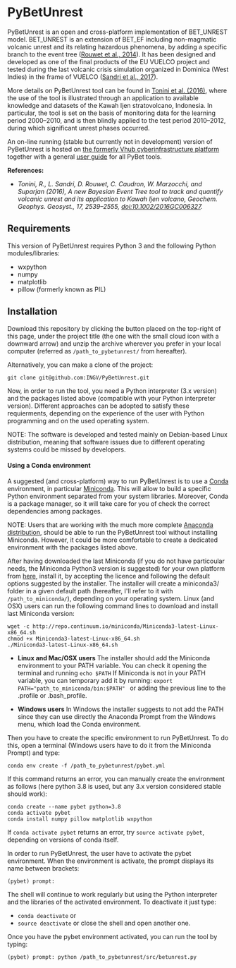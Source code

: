 # PyBetUnrest

PyBetUnrest is an open and cross-platform implementation of BET_UNREST model. BET_UNREST is an extension of BET_EF including non-magmatic volcanic unrest and its relating hazardous phenomena, by adding a specific branch to the event tree ([Rouwet et al., 2014](https://appliedvolc.biomedcentral.com/articles/10.1186/s13617-014-0017-3)). It has been designed and developed as one of the final products of the EU VUELCO project and tested during the last volcanic crisis simulation organized in Dominica (West Indies) in the frame of VUELCO ([Sandri et al., 2017](https://link.springer.com/chapter/10.1007/11157_2017_9)).

More details on PyBetUnrest tool can be found in [Tonini et al. (2016)](https://agupubs.onlinelibrary.wiley.com/doi/full/10.1002/2016GC006327), where the use of the tool is illustrated through an application to available knowledge and datasets of the Kawah Ijen stratovolcano, Indonesia. In particular, the tool is set on the basis of monitoring data for the learning period 2000–2010, and is then blindly applied to the test period 2010–2012, during which significant unrest phases occurred. 

An on-line running (stable but currently not in development) version of PyBetUnrest is hosted on [the formerly Vhub cyberinfrastructure platform](https://theghub.org/resources/betunrest) together with a general [user guide](https://theghub.org/wiki/PyBetToolsUserGuide) for all PyBet tools.

**References:**
 - *Tonini, R., L. Sandri, D. Rouwet, C. Caudron, W. Marzocchi, and Suparjan (2016), A new Bayesian Event Tree tool to track and quantify volcanic unrest and its application to Kawah Ijen volcano, Geochem. Geophys. Geosyst., 17, 2539–2555, [doi:10.1002/2016GC006327](https://agupubs.onlinelibrary.wiley.com/doi/full/10.1002/2016GC006327).*


## Requirements
This version of PyBetUnrest requires Python 3 and the following Python modules/libraries:
 - wxpython
 - numpy
 - matplotlib
 - pillow (formerly known as PIL)


## Installation
Download this repository by clicking the button placed on the top-right of this page, under the project title (the one with the small cloud icon with a downward arrow) and unzip the archive wherever you prefer in your local computer (referred as `/path_to_pybetunrest/` from hereafter).

Alternatively, you can make a clone of the project:
```
git clone git@github.com:INGV/PyBetUnrest.git
```

Now, in order to run the tool, you need a Python interpreter (3.x version) and the packages listed above (compatible with your Python interpreter version).
Different approaches can be adopted to satisfy these requierments, depending on the experience of the user with Python programming and on the used operating system.

NOTE: The software is developed and tested mainly on Debian-based Linux distribution, meaning that software issues due to different operating systems could be missed by developers.   


#### Using a Conda environment
A suggested (and cross-platform) way to run PyBetUnrest is to use a [Conda](https://conda.io/en/latest/) environment, in particular [Miniconda](https://conda.io/en/latest/miniconda.html). This will allow to build a specific Python environment separated from your system libraries.
Moreover, Conda is a package manager, so it will take care for you of check the correct dependencies among packages.

NOTE: Users that are working with the much more complete [Anaconda distribution](https://www.anaconda.com/), should be able to run the PyBetUnrest tool without installing Miniconda. However, it could be more comfortable to create a dedicated environment with the packages listed above. 

After having downloaded the last Miniconda (if you do not have particoular needs, the Miniconda Python3 version is suggested) for your own platform from [here](https://conda.io/en/latest/miniconda.html), install it, by accepting the licence and following the default options suggested by the installer. The installer will create a miniconda3/ folder in a given default path (hereafter, I'll refer to it with `/path_to_miniconda/`), depending on your operating system.
Linux (and OSX) users can run the following command lines to download and install last Miniconda version: 

```
wget -c http://repo.continuum.io/miniconda/Miniconda3-latest-Linux-x86_64.sh
chmod +x Miniconda3-latest-Linux-x86_64.sh
./Miniconda3-latest-Linux-x86_64.sh
```

 - **Linux and Mac/OSX users**
The installer should add the Miniconda environment to your PATH variable. 
You can check it opening the terminal and running `echo $PATH`
If Miniconda is not in your PATH variable, you can temporary add it by running:
`export PATH="path_to_miniconda/bin:$PATH" `
or adding the previous line to the .profile or .bash_profile.

 - **Windows users**
In Windows the installer suggests to not add the PATH since they can use directly the Anaconda Prompt from the Windows menu, which load the Conda environment. 


Then you have to create the specific environment to run PyBetUnrest. To do this, open a terminal (Windows users have to do it from the Miniconda Prompt) and type:
```
conda env create -f /path_to_pybetunrest/pybet.yml
```

If this command returns an error, you can manually create the environment as follows (here python 3.8 is used, but any 3.x version considered stable should work):
```
conda create --name pybet python=3.8
conda activate pybet
conda install numpy pillow matplotlib wxpython
```

If `conda activate pybet` returns an error, try `source activate pybet`, depending on versions of conda itself.

In order to run PyBetUnrest, the user have to activate the pybet environment. When the environment is activate, the prompt displays its name between brackets:
```
(pybet) prompt: 
```
The shell will continue to work regularly but using the Python interpreter and the libraries of the activated environment. 
To deactivate it just type:
 - `conda deactivate`
or
 - `source deactivate`
or close the shell and open another one.
  
Once you have the pybet environment activated, you can run the tool by typing:
```
(pybet) prompt: python /path_to_pybetunrest/src/betunrest.py
```


